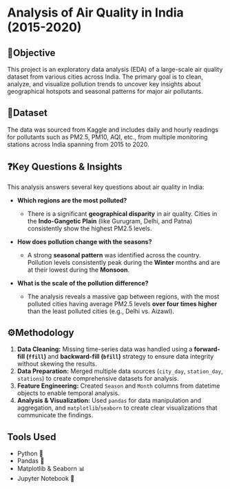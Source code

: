 # Analysis of Air Quality in India (2015-2020)

## 📌Objective
This project is an exploratory data analysis (EDA) of a large-scale air quality dataset from various cities across India. The primary goal is to clean, analyze, and visualize pollution trends to uncover key insights about geographical hotspots and seasonal patterns for major air pollutants.

## 📂Dataset
The data was sourced from Kaggle and includes daily and hourly readings for pollutants such as PM2.5, PM10, AQI, etc., from multiple monitoring stations across India spanning from 2015 to 2020.

## ❓Key Questions & Insights

This analysis answers several key questions about air quality in India:

* **Which regions are the most polluted?**
    * There is a significant **geographical disparity** in air quality. Cities in the **Indo-Gangetic Plain** (like Gurugram, Delhi, and Patna) consistently show the highest PM2.5 levels.

* **How does pollution change with the seasons?**
    * A strong **seasonal pattern** was identified across the country. Pollution levels consistently peak during the **Winter** months and are at their lowest during the **Monsoon**.

* **What is the scale of the pollution difference?**
    * The analysis reveals a massive gap between regions, with the most polluted cities having average PM2.5 levels **over four times higher** than the least polluted cities (e.g., Delhi vs. Aizawl).

## ⚙️Methodology

1.  **Data Cleaning:** Missing time-series data was handled using a **forward-fill (`ffill`)** and **backward-fill (`bfill`)** strategy to ensure data integrity without skewing the results.
2.  **Data Preparation:** Merged multiple data sources (`city_day`, `station_day`, `stations`) to create comprehensive datasets for analysis.
3.  **Feature Engineering:** Created `Season` and `Month` columns from datetime objects to enable temporal analysis.
4.  **Analysis & Visualization:** Used `pandas` for data manipulation and aggregation, and `matplotlib`/`seaborn` to create clear visualizations that communicate the findings.

## Tools Used
* Python 🐍
* Pandas 🐼
* Matplotlib & Seaborn 📊
* Jupyter Notebook 📓
